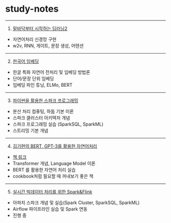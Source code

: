 # study-notes

---

1. [밑바닥부터 시작하는 딥러닝2](https://product.kyobobook.co.kr/detail/S000001810145)
- 자연어처리 신경망 구현
- w2v, RNN, 게이트, 문장 생성, 어텐션

---

2. [한국어 임베딩](https://ebook-product.kyobobook.co.kr/dig/epd/ebook/E000002940830)
- 한글 특화 자연어 전처리 및 임베딩 방법론
- 단어/문장 단위 임베딩
- 임베딩 파인 튜닝, ELMo, BERT

---

3. [파이썬을 활용한 스파크 프로그래밍](https://product.kyobobook.co.kr/detail/S000001804839)
- 분산 처리 컴퓨팅, 하둡 기본 이론
- 스파크 클러스터 아키텍처 개념
- 스파크 프로그래밍 실습 (SparkSQL, SparkML)
- 스트리밍 기본 개념

---

4. [김기현의 BERT, GPT-3를 활용한 자연어처리](https://fastcampus.co.kr/data_online_bertgpt3)
- [책 링크](http://www.kyobobook.co.kr/product/detailViewKor.laf?mallGb=KOR&ejkGb=KOR&barcode=9791162240601)
- Transformer 개념, Language Model 이론
- BERT 를 활용한 자연어 처리 실습
- cookbook처럼 필요할 때 꺼내보기 좋은 책

---

5. [실시간 빅데이터 처리를 위한 Spark&Flink](https://fastcampus.co.kr/data_online_flink)
- 아파치 스파크 개념 및 실습(Spark Cluster, SparkSQL, SparkML)
- Airflow 파이프라인 실습 및 Spark 연동
- 진행 중
